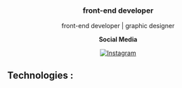 <h3 align="center">front-end developer</h3>

<p align="center">front-end developer | graphic designer</p>
<div align="center">
   <strong> <p align="center">Social Media</p></strong>
<a href="https://www.instagram.com/pdrodc"><img src="https://img.shields.io/badge/Instagram-E4405F?style=for-the-badge&logo=instagram&logoColor=white" alt="Instagram" target="_blank"></a>
</div>

<h2>Technologies :</h2>

